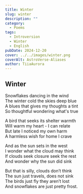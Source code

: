 ```yaml
---
title: Winter
slug: winter
description: ""
category:
  - Poems
tags:
  - Introversion
  - Winter
  - English
pubDate: 2024-12-20
cover: ../../images/winter.png
coverAlt: AstroVerse-Aliases
author: TiiaAurora
---
```


## Winter

Snowflakes dancing in the wind<br>
The winter cold the skies deep blue<br>
A blues that gives my thoughts a tint<br>
So thoughtful wondering what's true<br>

A bird that seeks its shelter warmth<br>
Will warm my heart - I can relate<br>
But late I noticed my own harm<br>
A harmless wish for home I crave<br>

And as the sun sets in the west<br>
I wonder what the cloud may think<br>
If clouds seek closure seek the rest<br>
And wonder why the sun did sink<br>

But that is silly, clouds don’t think<br>
The sun just travels, does not sink<br>
The birds just fly they aren’t lost<br>
And snowflakes are just pretty frost. <br>
